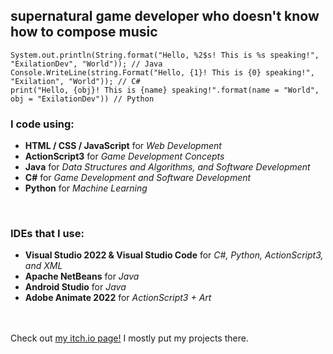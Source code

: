 <h2> supernatural game developer who doesn't know how to compose music </h2>

	System.out.println(String.format("Hello, %2$s! This is %s speaking!", "ExilationDev", "World")); // Java
 	Console.WriteLine(string.Format("Hello, {1}! This is {0} speaking!", "Exilation", "World")); // C#
 	print("Hello, {obj}! This is {name} speaking!".format(name = "World", obj = "ExilationDev")) // Python

<h3>I code using:</h3>
<ul>
	<li><b>HTML / CSS / JavaScript</b> for <i>Web Development</i></li>
	<li><b>ActionScript3</b> for <i>Game Development Concepts</i></li>
	<li><b>Java</b> for <i>Data Structures and Algorithms, and Software Development</i></li>
	<li><b>C#</b> for <i>Game Development and Software Development</i></li>
	<li><b>Python</b> for <i>Machine Learning</i></li>
</ul>
<br>
<h3>IDEs that I use:</h3>
<ul>
	<li><b>Visual Studio 2022 & Visual Studio Code</b> for <i>C#, Python, ActionScript3, and XML</i></li>
	<li><b>Apache NetBeans</b> for <i>Java</i></li>
	<li><b>Android Studio</b> for <i>Java</i></li>
	<li><b>Adobe Animate 2022</b> for <i>ActionScript3 + Art</i></li>
</ul>
<br>
<br>
Check out <a href="https://exilation.itch.io/">my itch.io page!</a> I mostly put my projects there.
<!---
ExilationDev/ExilationDev is a ✨ special ✨ repository because its `README.md` (this file) appears on your GitHub profile.
You can click the Preview link to take a look at your changes.
--->
